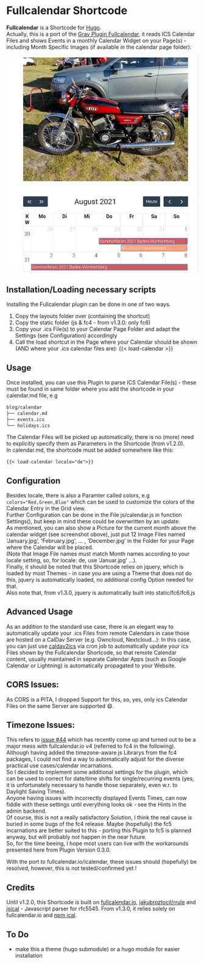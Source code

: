 # Fullcalendar Shortcode

**Fullcalendar** is a Shortcode for [Hugo](https://gohugo.io).  
Actually, this is a port of the [Grav Plugin Fullcalendar](http://github.com/wernerjoss/grav-plugin-fullcalendar), it reads ICS Calendar Files and shows Events in a monthly Calendar Widget on your Page(s) - including Month Specific Images (if available in the calendar page folder):

![](monthpic.png)

## Installation/Loading necessary scripts

Installing the Fullcalendar plugin can be done in one of two ways. 
1. Copy the layouts folder over (containing the shortcut)
2. Copy the static folder (js & fc4 - from v1.3.0: only fc6)
3. Copy your .ics File(s) to your Calendar Page Folder and adapt the Settings (see Configuration) accordingly
4. Call the load shortcut in the Page where your Calendar should be shown (AND where your .ics calendar files are): {{< load-calendar >}}

## Usage

Once installed, you can use this Plugin to parse ICS Calendar File(s) - these must be found in same folder where you add the shortcode in your calendar.md file, e.g
```
blog/calendar
├── calendar.md
├── events.ics
└── holidays.ics
```
The Calendar Files will be picked up automatically, there is no (more) need to explicitly specify them as Parameters in the Shortcode (from v1.2.0).  
In calendar.md, the shortcode must be added somewhere like this:

    {{< load-calendar locale="de">}}

## Configuration
Besides locale, there is also a Paramter called colors, e.g ``` colors="Red,Green,Blue" ``` which can be used to customize the colors of the Calendar Entry in the Grid view.  
Further Configuration can be done in the File js/calendar.js in function Settings(), but keep in mind these could be overwritten by an update.  
As mentioned, you can also show a Picture for the current month above the calendar widget (see screenshot obove), just put 12 Image Files named 'January.jpg', 'February.jpg', ... , 'December.jpg' in the Folder for your Page where the Calendar will be placed.  
(Note that Image File names must match Month names according to your locale setting, so, for locale: de, use 'Januar.jpg' ...).  
Finally, it should be noted that this Shortcode relies on jquery, which is loaded by most Themes - in case you are using a Theme that does not do this, jquery is automatically loaded, no additional config Option needed for that.  
Also note that, from v1.3.0, jquery is automatically built into static/fc6/fc6.js

## Advanced Usage
As an addition to the standard use case, there is an elegant way to automatically update your .ics Files from remote Calendars in case those are hosted on a CalDav Server (e.g. Owncloud, Nextcloud...):
In this case, you can just use [caldav2ics](https://github.com/wernerjoss/caldav2ics) via cron job to automatically update your ics Files shown by the Fullcalendar Shortcode, so that remote Calendar content, usually maintained in separate Calendar Apps (such as Google Calendar or Lightning) is automatically propagated to your Website.  

## CORS Issues:
As CORS is a PITA, I dropped Support for this, so, yes, only ics Calendar Files on the same Server are supported :smile:.

## Timezone Issues:
This refers to [issue #44](https://github.com/wernerjoss/grav-plugin-fullcalendar/issues/44) which has recently come up and turned out to be a major mess with fullcalendar.io v4 (referred to fc4 in the following).  
Although having added the timezone-aware js Librarys from the fc4 packages, I could not find a way to automatically adjust for the diverse practical use cases/calendar incarnations.  
So I decided to implement some additional settings for the plugin, which can be used to correct for date/time shifts for single/recurring events (yes, it is unfortunately necessary to handle those separately, even w.r. to Daylight Saving Times).  
Anyone having issues with incorrectly displayed Events Times, can now fiddle with these settings until everything looks ok - see the Hints in the admin backend.  
Of course, this is not a really satisfactory Solution, I think the real cause is buried in some bugs of the fc4 release. Maybe (hopefully) the fc5 incarnations are better suited to this - porting this Plugin to fc5 is planned anyway, but will probably not happen in the near future.  
So, for the time beeing, I hope most users can live with the workarounds presented here from Plugin Version 0.3.0. 

With the port to fullcalendar.io/icalendar, these issues should (hopefully) be resolved, however, this is not tested/confirmed yet !

## Credits

Until v1.2.0, this Shortcode is built on [fullcalendar.io](https://fullcalendar.io), [jakubroztocil/rrule](https://github.com/jakubroztocil/rrule) and [jsical](http://mozilla-comm.github.io/ical.js) - Javascript parser for rfc5545.
From v1.3.0, it relies solely on fullcalendar.io and [npm ical](https://www.npmjs.com/package/ical).

## To Do

* make this a theme (hugo submodule) or a hugo module for easier installation